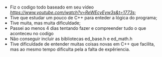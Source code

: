 - Fiz o codigo todo baseado em seu vídeo *https://www.youtube.com/watch?v=ReWEcyEyw3s&t=1773s*;
- Tive que estudar um pouco de C++ para enteder a lógica do programa;
- Tive muita, mas muita dificuldade;
- Passei ao menos 4 dias tentando fazer e compreender tudo o que aconteceu no codígo
- Não conseguir incluir as bibliotecas ed_base.h e ed_math.h
- Tive dificuldade de entender muitas coisas novas em C++ que facilita, mas ao mesmo tempo dificulta pela a falta de expêriencia.
